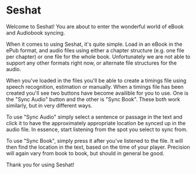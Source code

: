 Seshat
======

Welcome to Seshat! You are about to enter the wonderful world of eBook and Audiobook syncing.

When it comes to using Seshat, it's quite simple. Load in an eBook in the ePub format, and audio files using either a chapter structure (e.g. one file per chapter) or one file for the whole book. Unfortunately we are not able to support any other formats right now, or alternate file structures for the audio.

When you've loaded in the files you'll be able to create a timings file using speech recognition, estimation or manually. When a timings file has been created you'll see two buttons have become availible for you to use. One is the "Sync Audio" button and the other is "Sync Book". These both work similarly, but in very different ways.

To use "Sync Audio" simply select a sentence or passage in the text and click it to have the approximately appropriate location be synced up in the audio file. In essence, start listening from the spot you select to sync from.

To use "Sync Book", simply press it after you've listened to the file. It will then find the location in the text, based on the time of your player. Precision will again vary from book to book, but should in general be good.

Thank you for using Seshat!